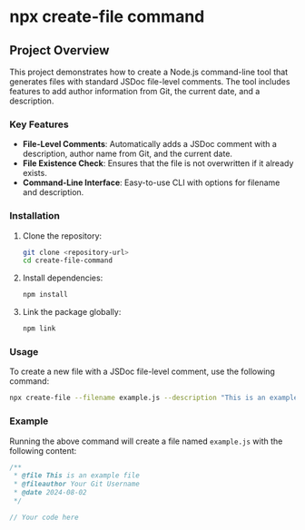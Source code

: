 # npx create-file command

## Project Overview

This project demonstrates how to create a Node.js command-line tool that generates files with standard JSDoc file-level comments. The tool includes features to add author information from Git, the current date, and a description.

### Key Features

- **File-Level Comments**: Automatically adds a JSDoc comment with a description, author name from Git, and the current date.
- **File Existence Check**: Ensures that the file is not overwritten if it already exists.
- **Command-Line Interface**: Easy-to-use CLI with options for filename and description.

### Installation

1. Clone the repository:
   ```bash
   git clone <repository-url>
   cd create-file-command
   ```

2. Install dependencies:
   ```bash
   npm install
   ```

3. Link the package globally:
   ```bash
   npm link
   ```

### Usage

To create a new file with a JSDoc file-level comment, use the following command:
```bash
npx create-file --filename example.js --description "This is an example file"
```

### Example

Running the above command will create a file named `example.js` with the following content:
```javascript
/**
 * @file This is an example file
 * @fileauthor Your Git Username
 * @date 2024-08-02
 */

// Your code here
```
